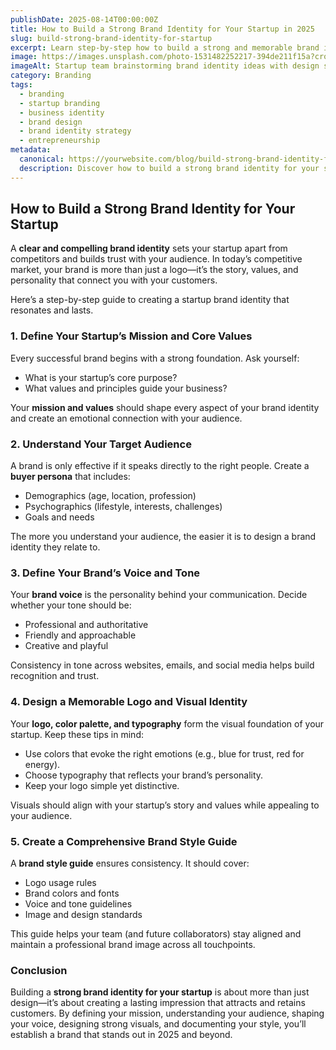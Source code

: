 ```yaml
---
publishDate: 2025-08-14T00:00:00Z
title: How to Build a Strong Brand Identity for Your Startup in 2025
slug: build-strong-brand-identity-for-startup
excerpt: Learn step-by-step how to build a strong and memorable brand identity for your startup in 2025. From mission and values to visuals and style guides, this guide covers everything you need.
image: https://images.unsplash.com/photo-1531482252217-394de211f15a?crop=entropy&cs=tinysrgb&fit=max&ixid=MnwzNjQzOXwwfDF8c2VhcmNofDg1fHxiYXNlZCBpbi1kZXNpZ25yZXh8ZW58MHx8fDE2NzYzNzYzMzM&ixlib=rb-1.2.1&q=80&w=1080
imageAlt: Startup team brainstorming brand identity ideas with design sketches and logos
category: Branding
tags:
  - branding
  - startup branding
  - business identity
  - brand design
  - brand identity strategy
  - entrepreneurship
metadata:
  canonical: https://yourwebsite.com/blog/build-strong-brand-identity-for-startup
  description: Discover how to build a strong brand identity for your startup in 2025. Learn the essential steps to define your mission, target audience, brand voice, logo, and style guide.
---
```


## How to Build a Strong Brand Identity for Your Startup  

A **clear and compelling brand identity** sets your startup apart from competitors and builds trust with your audience. In today’s competitive market, your brand is more than just a logo—it’s the story, values, and personality that connect you with your customers.  

Here’s a step-by-step guide to creating a startup brand identity that resonates and lasts.  

### 1. Define Your Startup’s Mission and Core Values  
Every successful brand begins with a strong foundation. Ask yourself:  
- What is your startup’s core purpose?  
- What values and principles guide your business?  

Your **mission and values** should shape every aspect of your brand identity and create an emotional connection with your audience.  

### 2. Understand Your Target Audience  
A brand is only effective if it speaks directly to the right people. Create a **buyer persona** that includes:  
- Demographics (age, location, profession)  
- Psychographics (lifestyle, interests, challenges)  
- Goals and needs  

The more you understand your audience, the easier it is to design a brand identity they relate to.  

### 3. Define Your Brand’s Voice and Tone  
Your **brand voice** is the personality behind your communication. Decide whether your tone should be:  
- Professional and authoritative  
- Friendly and approachable  
- Creative and playful  

Consistency in tone across websites, emails, and social media helps build recognition and trust.  

### 4. Design a Memorable Logo and Visual Identity  
Your **logo, color palette, and typography** form the visual foundation of your startup. Keep these tips in mind:  
- Use colors that evoke the right emotions (e.g., blue for trust, red for energy).  
- Choose typography that reflects your brand’s personality.  
- Keep your logo simple yet distinctive.  

Visuals should align with your startup’s story and values while appealing to your audience.  

### 5. Create a Comprehensive Brand Style Guide  
A **brand style guide** ensures consistency. It should cover:  
- Logo usage rules  
- Brand colors and fonts  
- Voice and tone guidelines  
- Image and design standards  

This guide helps your team (and future collaborators) stay aligned and maintain a professional brand image across all touchpoints.  

### Conclusion  
Building a **strong brand identity for your startup** is about more than just design—it’s about creating a lasting impression that attracts and retains customers. By defining your mission, understanding your audience, shaping your voice, designing strong visuals, and documenting your style, you’ll establish a brand that stands out in 2025 and beyond.  
